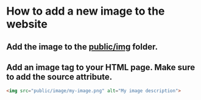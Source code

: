 # How to add a new image to the website

## Add the image to the [public/img](/public/img) folder.

## Add an image tag to your HTML page. Make sure to add the source attribute.
```html
<img src="public/image/my-image.png" alt="My image description">
```
